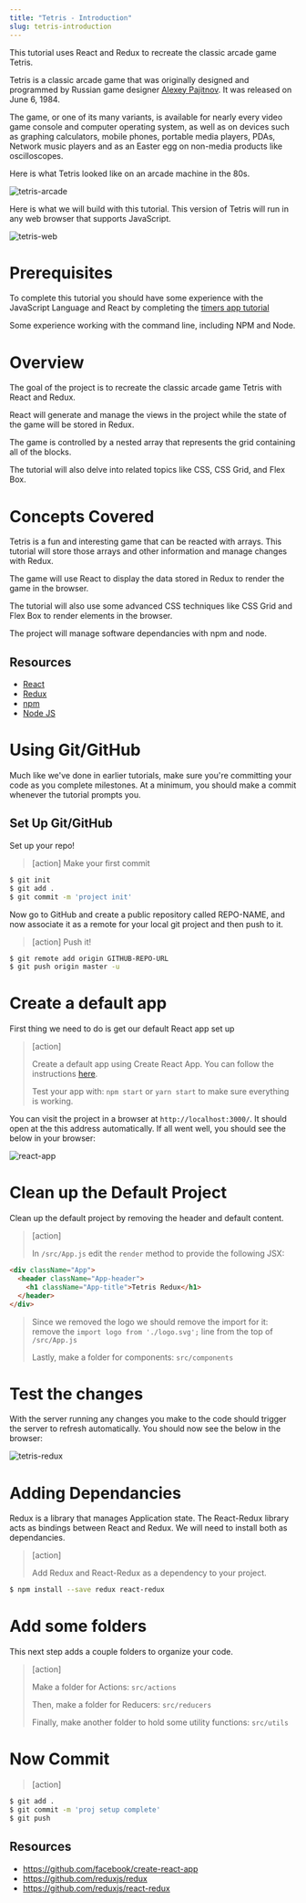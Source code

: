 ```yaml
---
title: "Tetris - Introduction"
slug: tetris-introduction
---
```


This tutorial uses React and Redux to recreate the classic
arcade game Tetris.

Tetris is a classic arcade game that was originally designed
and programmed by Russian game designer [Alexey Pajitnov](https://en.wikipedia.org/wiki/Alexey_Pajitnov).
It was released on June 6, 1984.

The game, or one of its many variants, is available for nearly
every video game console and computer operating system, as well
as on devices such as graphing calculators, mobile phones,
portable media players, PDAs, Network music players and as an
Easter egg on non-media products like oscilloscopes.

Here is what Tetris looked like on an arcade machine in the
80s.

![tetris-arcade](assets/s-l300.gif)

Here is what we will build with this tutorial. This version of
Tetris will run in any web browser that supports JavaScript.

![tetris-web](assets/Screen-Shot-small.png)

# Prerequisites

To complete this tutorial you should have some experience with
the JavaScript Language and React by completing the [timers app tutorial](https://www.makeschool.com/academy/track/react-redux-passwords-app-tutorial-oh4)

Some experience working with the command line, including NPM
and Node.

# Overview

The goal of the project is to recreate the classic arcade game
Tetris with React and Redux.

React will generate and manage the views in the project while
the state of the game will be stored in Redux.

The game is controlled by a nested array that represents the
grid containing all of the blocks.

The tutorial will also delve into related topics like CSS,
CSS Grid, and Flex Box.

# Concepts Covered

Tetris is a fun and interesting game that can be reacted with
arrays. This tutorial will store those arrays and other
information and manage changes with Redux.

The game will use React to display the data stored in Redux to
render the game in the browser.

The tutorial will also use some advanced CSS techniques like
CSS Grid and Flex Box to render elements in the browser.

The project will manage software dependancies with npm and node.

## Resources

- [React](https://reactjs.org)
- [Redux](https://redux.js.org)
- [npm](https://www.npmjs.com)
- [Node JS](https://nodejs.org/en/)

# Using Git/GitHub

Much like we've done in earlier tutorials, make sure you're committing your code as you complete milestones. At a minimum, you should make a commit whenever the tutorial prompts you.

## Set Up Git/GitHub

Set up your repo!

>[action]
> Make your first commit
>
```bash
$ git init
$ git add .
$ git commit -m 'project init'
```

Now go to GitHub and create a public repository called REPO-NAME, and now associate it as a remote for your local git project and then push to it.

>[action]
> Push it!
>
```bash
$ git remote add origin GITHUB-REPO-URL
$ git push origin master -u
```

# Create a default app

First thing we need to do is get our default React app set up

> [action]
>
> Create a default app using Create React App. You can follow the instructions [here](https://github.com/facebook/create-react-app).
>
> Test your app with: `npm start` or `yarn start` to make sure everything is working.

You can visit the project in a browser at `http://localhost:3000/`. It should open at the this address automatically. If all went well, you should see the below in your browser:

![react-app](assets/react-app.png)

# Clean up the Default Project

Clean up the default project by removing the header and default
content.

> [action]
>
> In `/src/App.js` edit the `render` method to provide the following JSX:
>
```html
<div className="App">
  <header className="App-header">
    <h1 className="App-title">Tetris Redux</h1>
  </header>
</div>
```
>
> Since we removed the logo we should remove the import for it:
> remove the `import logo from './logo.svg';` line from the top of `/src/App.js`
>
> Lastly, make a folder for components: `src/components`

# Test the changes

With the server running any changes you make to the code should
trigger the server to refresh automatically. You should now see the below in the browser:

![tetris-redux](assets/tetris-redux.png)

# Adding Dependancies

Redux is a library that manages Application state. The React-Redux library acts as bindings between React and Redux. We will need to install both as dependancies.


> [action]
>
> Add Redux and React-Redux as a dependency to your project.
>
```bash
$ npm install --save redux react-redux
```

# Add some folders

This next step adds a couple folders to organize your code.

> [action]
>
> Make a folder for Actions: `src/actions`
>
> Then, make a folder for Reducers: `src/reducers`
>
> Finally, make another folder to hold some utility functions: `src/utils`

# Now Commit

>[action]
>
```bash
$ git add .
$ git commit -m 'proj setup complete'
$ git push
```


## Resources

- https://github.com/facebook/create-react-app
- https://github.com/reduxjs/redux
- https://github.com/reduxjs/react-redux
